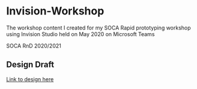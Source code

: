 # Invision-Workshop

The workshop content I created for my SOCA Rapid prototyping workshop using Invision Studio held on May 2020 on Microsoft Teams

SOCA RnD 2020/2021

## Design Draft
[Link to design here](https://azien437297.invisionapp.com/prototype/SOCA-Invision-Workshop-Demo-ckfw6he33004itl019mw7aqjh)
